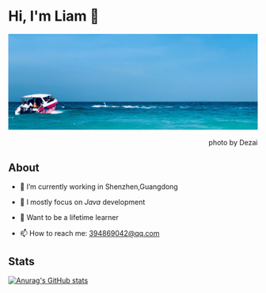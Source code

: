 # Hi, I'm Liam 👋

![20210808093958](https://github.com/hinkleung/hinkleung/blob/main/src/20210808093958.jpg)

<p align="right">photo by Dezai</p>

## About
- 🔭 I’m currently working in Shenzhen,Guangdong

- 🌱 I mostly focus on *Java* development

- 📖 Want to be a lifetime learner

- 📫 How to reach me: 394869042@qq.com
  

## Stats
[![Anurag's GitHub stats](https://github-readme-stats.vercel.app/api?username=hinkleung&&show_icons=true&theme=vue)](https://github.com/anuraghazra/github-readme-stats)

